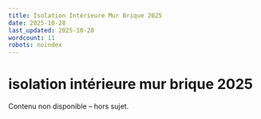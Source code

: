 ```yaml
---
title: Isolation Intérieure Mur Brique 2025
date: 2025-10-28
last_updated: 2025-10-28
wordcount: 11
robots: noindex
---
```


# isolation intérieure mur brique 2025

Contenu non disponible – hors sujet.